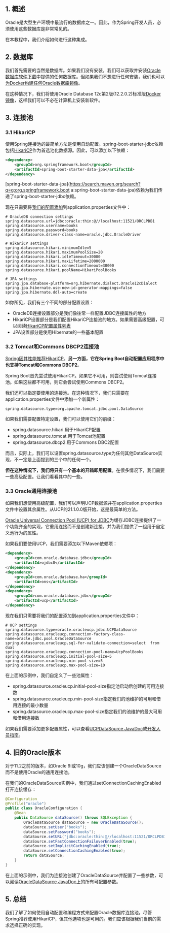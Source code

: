 ## 1. 概述

Oracle是大型生产环境中最流行的数据库之一。因此，作为Spring开发人员，必须使用这些数据库是非常常见的。

在本教程中，我们介绍如何进行这种集成。

## 2. 数据库

我们首先需要的当然是数据库。如果我们没有安装，我们可以获取并安装[Oracle数据库软件下载](https://www.oracle.com/database/technologies/oracle-database-software-downloads.html)中提供的任何数据库。但如果我们不想进行任何安装，我们也可以[为Docker构建任何Oracle数据库镜像](https://github.com/oracle/docker-images/tree/master/OracleDatabase/SingleInstance)。

在这种情况下，我们将使用Oracle Database 12c第2版(12.2.0.2)标准版[Docker镜像](https://github.com/oracle/docker-images/tree/master/OracleDatabase/SingleInstance#building-oracle-database-docker-install-images)，这样我们可以不必在计算机上安装新软件。

## 3. 连接池

### 3.1 HikariCP

使用Spring连接池的最简单方法是使用自动配置。spring-boot-starter-jdbc依赖包括[HikariCP]()作为首选池化数据源。因此，可以添加以下依赖：

```xml
<dependency>
    <groupId>org.springframework.boot</groupId>
    <artifactId>spring-boot-starter-data-jpa</artifactId>
</dependency>
```

[spring-boot-starter-data-jpa](https://search.maven.org/search?q=g:org.springframework.boot a:spring-boot-starter-data-jpa)依赖为我们传递了spring-boot-starter-jdbc依赖。

现在只需要将[我们的配置添加](https://www.baeldung.com/spring-boot-hikari)到application.properties文件中：

```properties
# OracleDB connection settings
spring.datasource.url=jdbc:oracle:thin:@//localhost:11521/ORCLPDB1
spring.datasource.username=books
spring.datasource.password=books
spring.datasource.driver-class-name=oracle.jdbc.OracleDriver

# HikariCP settings
spring.datasource.hikari.minimumIdle=5
spring.datasource.hikari.maximumPoolSize=20
spring.datasource.hikari.idleTimeout=30000
spring.datasource.hikari.maxLifetime=2000000
spring.datasource.hikari.connectionTimeout=30000
spring.datasource.hikari.poolName=HikariPoolBooks

# JPA settings
spring.jpa.database-platform=org.hibernate.dialect.Oracle12cDialect
spring.jpa.hibernate.use-new-id-generator-mappings=false
spring.jpa.hibernate.ddl-auto=create
```

如你所见，我们有三个不同的部分配置设置：

-   OracleDB连接设置部分是我们像往常一样配置JDBC连接属性的地方
-   HikariCP设置部分是我们配置HikariCP连接池的地方。如果需要高级配置，可以阅读[HikariCP配置属性列表](https://github.com/brettwooldridge/HikariCP#configuration-knobs-baby)
-   JPA设置部分是使用Hibernate的一些基本配置

### 3.2 Tomcat和Commons DBCP2连接池

[Spring因其性能推荐HikariCP](https://docs.spring.io/spring-boot/docs/2.2.6.RELEASE/reference/htmlsingle/#boot-features-connect-to-production-database)。**另一方面，它在Spring Boot自动配置应用程序中也支持Tomcat和Commons DBCP2**。

Spring Boot首先尝试使用HikariCP。如果它不可用，则尝试使用Tomcat连接池。如果这些都不可用，则它会尝试使用Commons DBCP2。

我们还可以指定要使用的连接池。在这种情况下，我们只需要在application.properties文件中添加一个新属性：

```properties
spring.datasource.type=org.apache.tomcat.jdbc.pool.DataSource
```

如果我们需要配置特定设置，我们可以使用它们的前缀：

-   spring.datasource.hikari.用于HikariCP配置
-   spring.datasource.tomcat.用于Tomcat池配置
-   spring.datasource.dbcp2.用于Commons DBC2配置

而且，实际上，我们可以设置spring.datasource.type为任何其他DataSource实现，不一定是上面提到的三个中的任何一个。

**但在这种情况下，我们将只有一个基本的开箱即用配置**。在很多情况下，我们需要一些高级配置。让我们看看其中的一些。

### 3.3 Oracle通用连接池

如果我们想使用高级配置，我们可以声明UCP数据源并在application.properties文件中设置其余属性。从UCP的21.1.0.0版开始，这是最简单的方法。

[Oracle Universal Connection Pool (UCP) for JDBC](https://docs.oracle.com/en/database/oracle/oracle-database/21/jjucp/)为缓存JDBC连接提供了一个功能齐全的实现，它重用连接而不是创建新连接，并为我们提供了一组用于自定义池行为的属性。

如果我们要使用UCP，我们需要添加以下Maven依赖项：

```xml
<dependency>
    <groupId>com.oracle.database.jdbc</groupId>
    <artifactId>ojdbc8</artifactId>
</dependency>
<dependency>
    <groupId>com.oracle.database.ha</groupId>
    <artifactId>ons</artifactId>
</dependency>
<dependency>
    <groupId>com.oracle.database.jdbc</groupId>
    <artifactId>ucp</artifactId>
</dependency>
```

现在我们只需要将我们的配置添加到application.properties文件中：

```properties
# UCP settings
spring.datasource.type=oracle.oracleucp.jdbc.UCPDataSource
spring.datasource.oracleucp.connection-factory-class-name=oracle.jdbc.pool.OracleDataSource
spring.datasource.oracleucp.sql-for-validate-connection=select  from dual
spring.datasource.oracleucp.connection-pool-name=UcpPoolBooks
spring.datasource.oracleucp.initial-pool-size=5
spring.datasource.oracleucp.min-pool-size=5 
spring.datasource.oracleucp.max-pool-size=10
```

在上面的示例中，我们自定义了一些池属性：

-   spring.datasource.oracleucp.initial-pool-size指定池启动后创建的可用连接数
-   spring.datasource.oracleucp.min-pool-size指定我们的池维护的可用和借用连接的最小数量
-   spring.datasource.oracleucp.max-pool-size指定我们的池维护的最大可用和借用连接数

如果我们需要添加更多配置属性，可以查看[UCPDataSource JavaDoc](https://docs.oracle.com/en/database/oracle/oracle-database/21/jjuar/oracle/ucp/jdbc/UCPDataSource.html)或[开发人员指南](https://docs.oracle.com/en/database/oracle/oracle-database/21/jjucp/)。

## 4. 旧的Oracle版本

对于11.2之前的版本，如Oracle 9i或10g，我们应该创建一个OracleDataSource而不是使用Oracle的通用连接池。

在我们的OracleDataSource实例中，我们通过setConnectionCachingEnabled打开连接缓存：

```java
@Configuration
@Profile("oracle")
public class OracleConfiguration {
    @Bean
    public DataSource dataSource() throws SQLException {
        OracleDataSource dataSource = new OracleDataSource();
        dataSource.setUser("books");
        dataSource.setPassword("books");
        dataSource.setURL("jdbc:oracle:thin:@//localhost:11521/ORCLPDB1");
        dataSource.setFastConnectionFailoverEnabled(true);
        dataSource.setImplicitCachingEnabled(true);
        dataSource.setConnectionCachingEnabled(true);
        return dataSource;
    }
}
```

在上面的示例中，我们为连接池创建了OracleDataSource并配置了一些参数，可以阅读[OracleDataSource JavaDoc](https://docs.oracle.com/en/database/oracle/oracle-database/12.2/jajdb/oracle/jdbc/pool/OracleDataSource.html)上的所有可配置参数。

## 5. 总结

我们了解了如何使用自动配置和编程方式来配置Oracle数据库连接池。尽管Spring推荐使用HikariCP，但其他选项也是可用的。我们应该根据我们当前的需求选择正确的实现。
